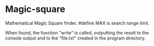 # Magic-square
Mathematical Magic Square finder.
#define MAX is search range limit.

When found, the function "write" is called, outputting the result to the console output and to the "file.txt" created in the program directory.
